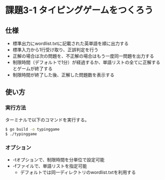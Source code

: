 # 課題3-1 タイピングゲームをつくろう
## 仕様
- 標準出力にwordlist.txtに記載された英単語を順に出力する
- 標準入力から1行受け取り、正誤判定を行う
- 正解の場合は次の問題を、不正解の場合はもう一度同一問題を出力する
- 制限時間（デフォルトで1分）が経過するか、単語リストの全てに正解するとゲームが終了する
- 制限時間が終了した後、正解した問題数を表示する

## 使い方
### 実行方法
ターミナルで以下のコマンドを実行する。
```bash
$ go build -o typinggame
$ ./typinggame
```
### オプション
- -tオプションで、制限時間を分単位で設定可能
- -fファイルで、単語リストを指定可能
    - デフォルトでは同一ディレクトリのwordlist.txtを利用する